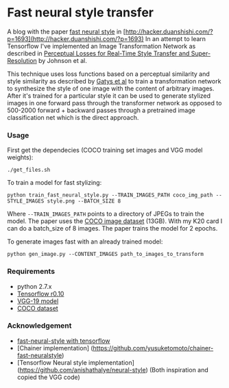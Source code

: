 # Fast neural style transfer

A blog with the paper [fast neural style](http://arxiv.org/pdf/1603.08155v1.pdf) in [http://hacker.duanshishi.com/?p=1693](http://hacker.duanshishi.com/?p=1693)
In an attempt to learn Tensorflow I've implemented an Image Transformation Network as described in [Perceptual Losses for Real-Time Style Transfer and Super-Resolution](http://arxiv.org/abs/1603.08155) by Johnson et al.

This technique uses loss functions based on a perceptual similarity and style similarity as described by [Gatys et al](http://arxiv.org/abs/1508.06576) to train a transformation network to synthesize the style of one image with the content of arbitrary images. After it's trained for a particular style it can be used to generate stylized images in one forward pass through the transformer network as opposed to 500-2000 forward + backward passes through a pretrained image classification net which is the direct approach.

### Usage

First get the dependecies (COCO training set images and VGG model weights):

`./get_files.sh`

To train a model for fast stylizing:

`python train_fast_neural_style.py --TRAIN_IMAGES_PATH coco_img_path --STYLE_IMAGES style.png --BATCH_SIZE 8`

Where `--TRAIN_IMAGES_PATH` points to a directory of JPEGs to train the model. The paper uses the [COCO image dataset](http://msvocds.blob.core.windows.net/coco2014/train2014.zip) (13GB). With my K20 card I can do a batch_size of 8 images. The paper trains the model for 2 epochs.

To generate images fast with an already trained model:

`python gen_image.py --CONTENT_IMAGES path_to_images_to_transform`

### Requirements

 - python 2.7.x
 - [Tensorflow r0.10](https://www.tensorflow.org/)
 - [VGG-19 model](http://www.vlfeat.org/matconvnet/models/beta16/imagenet-vgg-verydeep-19.mat)
 - [COCO dataset](http://msvocds.blob.core.windows.net/coco2014/train2014.zip)

### Acknowledgement

- [fast-neural-style with tensorflow](https://github.com/OlavHN/fast-neural-style)
- [Chainer implementation] (https://github.com/yusuketomoto/chainer-fast-neuralstyle)
- [Tensorflow Neural style implementation] (https://github.com/anishathalye/neural-style) (Both inspiration and copied the VGG code)
